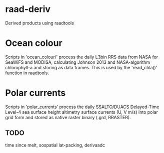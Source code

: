 # raad-deriv

Derived products using raadtools

# Ocean colour

Scripts in 'ocean_colour/' process the daily L3bin RRS data from NASA for SeaWiFS and MODISA, calculating Johnson 2013 and NASA-algorithm 
chlorophyll-a and storing as data frames. This is used by the 'read_chla()' function in raadtools. 

# Polar currents

Scripts in 'polar_currents' process the daily SSALTO/DUACS Delayed-Time Level-4 sea surface height altimetry surface currents (U, V m/s) 
into polar grid form and stored as native raster binary (.grd, RRASTER). 

## TODO

time since melt, sospatial lat-packing, derivaadc

